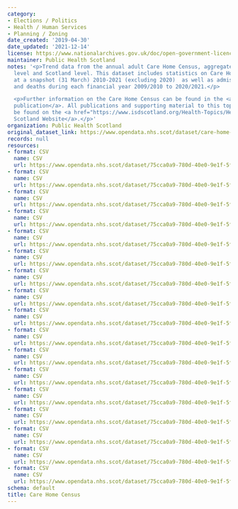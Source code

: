 ```yaml
---
category:
- Elections / Politics
- Health / Human Services
- Planning / Zoning
date_created: '2019-04-30'
date_updated: '2021-12-14'
license: https://www.nationalarchives.gov.uk/doc/open-government-licence/version/3/
maintainer: Public Health Scotland
notes: '<p>Trend data from the annual adult Care Home Census, aggregated to council
  level and Scotland level. This dataset includes statistics on Care Home residents
  at a snapshot (31 March) 2010-2021 (excluding 2020)  as well as admissions, discharges
  and deaths during each financial year 2009/2010 to 2020/2021.</p>

  <p>Further information on the Care Home Census can be found in the <a href="https://publichealthscotland.scot/publications/care-home-census-for-adults-in-scotland/">annual
  publication</a>. All publications and supporting material to this topic area can
  be found on the <a href="https://www.isdscotland.org/Health-Topics/Health-and-Social-Community-Care/Care-Homes/Census/">ISD
  Scotland Website</a>.</p>'
organization: Public Health Scotland
original_dataset_link: https://www.opendata.nhs.scot/dataset/care-home-census
records: null
resources:
- format: CSV
  name: CSV
  url: https://www.opendata.nhs.scot/dataset/75cca0a9-780d-40e0-9e1f-5f4796950794/resource/4ee7dc84-ca65-455c-9e76-b614091f389f/download/file1_average_weekly_charges.csv
- format: CSV
  name: CSV
  url: https://www.opendata.nhs.scot/dataset/75cca0a9-780d-40e0-9e1f-5f4796950794/resource/fee08d9e-7d75-407e-b5d8-c1ff7fed4b9b/download/file2b_number_of_long_stay_residents_by_length_of_stay.csv
- format: CSV
  name: CSV
  url: https://www.opendata.nhs.scot/dataset/75cca0a9-780d-40e0-9e1f-5f4796950794/resource/55b0199f-1bb6-45ab-af56-20b58e652e9e/download/file2a_percentage_of_long_stay_residents_by_length_of_stay.csv
- format: CSV
  name: CSV
  url: https://www.opendata.nhs.scot/dataset/75cca0a9-780d-40e0-9e1f-5f4796950794/resource/139f61d8-a87d-419d-b7af-31f555a60c89/download/file3_mean_median_age_years.csv
- format: CSV
  name: CSV
  url: https://www.opendata.nhs.scot/dataset/75cca0a9-780d-40e0-9e1f-5f4796950794/resource/d78d65cd-697d-4c73-9078-9dd788bf239c/download/file4_mean_median_length_of_stay.csv
- format: CSV
  name: CSV
  url: https://www.opendata.nhs.scot/dataset/75cca0a9-780d-40e0-9e1f-5f4796950794/resource/aa3b2b55-9a30-4c7c-ae4b-33bd5a75ab03/download/file5_nos_admissions_discharges_deaths.csv
- format: CSV
  name: CSV
  url: https://www.opendata.nhs.scot/dataset/75cca0a9-780d-40e0-9e1f-5f4796950794/resource/e5e5bd8f-a2c9-4898-bbb0-21488e7433f2/download/file6_percentage_occupancy.csv
- format: CSV
  name: CSV
  url: https://www.opendata.nhs.scot/dataset/75cca0a9-780d-40e0-9e1f-5f4796950794/resource/58479379-b570-456a-88e9-134bf6f63003/download/file7b_number_of_long_stay_residents_by_source_of_funding.csv
- format: CSV
  name: CSV
  url: https://www.opendata.nhs.scot/dataset/75cca0a9-780d-40e0-9e1f-5f4796950794/resource/53f1af96-9a94-4ac0-a6b1-aeeea6ab111d/download/file7a_percentage_of_long_stay_residents_by_source_of_funding.csv
- format: CSV
  name: CSV
  url: https://www.opendata.nhs.scot/dataset/75cca0a9-780d-40e0-9e1f-5f4796950794/resource/9bf418aa-c54d-45d3-8306-023e81f49f60/download/file8a_percentage_of_long_stay_residents_by_health_characteristics.csv
- format: CSV
  name: CSV
  url: https://www.opendata.nhs.scot/dataset/75cca0a9-780d-40e0-9e1f-5f4796950794/resource/f2f376d8-f101-41f5-adb0-3249ed31cce0/download/file9a_percentage_of_long_stay_residents_by_sex_and_age.csv
- format: CSV
  name: CSV
  url: https://www.opendata.nhs.scot/dataset/75cca0a9-780d-40e0-9e1f-5f4796950794/resource/92ebf3df-2af4-4d73-9397-f5d6a6778da7/download/file7b_number_of_long_stay_residents_by_source_of_funding.csv
- format: CSV
  name: CSV
  url: https://www.opendata.nhs.scot/dataset/75cca0a9-780d-40e0-9e1f-5f4796950794/resource/39d2b480-2990-46a2-bd58-96aac41a032a/download/file9b_number_of_long_stay_residents_by_sex_and_age.csv
- format: CSV
  name: CSV
  url: https://www.opendata.nhs.scot/dataset/75cca0a9-780d-40e0-9e1f-5f4796950794/resource/940176d7-b164-4ddc-b839-b0325eafb591/download/file10_number_residents.csv
- format: CSV
  name: CSV
  url: https://www.opendata.nhs.scot/dataset/75cca0a9-780d-40e0-9e1f-5f4796950794/resource/29f79bd7-9810-436d-9b29-2ede440adc87/download/file11_number_of_care_homes.csv
- format: CSV
  name: CSV
  url: https://www.opendata.nhs.scot/dataset/75cca0a9-780d-40e0-9e1f-5f4796950794/resource/04958b74-a351-4dc0-b8e4-cbc369372804/download/file12a_number_of_registered_places.csv
- format: CSV
  name: CSV
  url: https://www.opendata.nhs.scot/dataset/75cca0a9-780d-40e0-9e1f-5f4796950794/resource/d2f8b247-1b0d-40e1-92f8-df8cd21d5a17/download/file12b_rate_of_registered_places.csv
schema: default
title: Care Home Census
---
```

